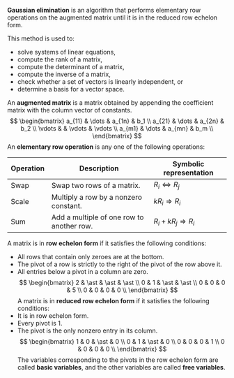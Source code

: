 **Gaussian elimination** is an algorithm that performs elementary row operations on the augmented matrix until it is in the reduced row echelon form.

This method is used to:
- solve systems of linear equations,
- compute the rank of a matrix,
- compute the determinant of a matrix,
- compute the inverse of a matrix,
- check whether a set of vectors is linearly independent, or
- determine a basis for a vector space. 

An **augmented matrix** is a matrix obtained by appending the coefficient matrix with the column vector of constants.
$$
\begin{bmatrix}
a_{11} & \dots & a_{1n} & b_1 \\
a_{21} & \dots & a_{2n} & b_2 \\
\vdots & & \vdots & \vdots \\
a_{m1} & \dots & a_{mn} & b_m \\
\end{bmatrix}
$$
An **elementary row operation** is any one of the following operations:

| Operation | Description | Symbolic representation |
| - | - | - |
| Swap | Swap two rows of a matrix. | $R_i \Leftrightarrow R_j$ |
| Scale | Multiply a row by a nonzero constant. | $k R_i \Rightarrow R_i$ |
| Sum | Add a multiple of one row to another row. | $R_i + k R_j \Rightarrow R_i$ |

A matrix is in **row echelon form** if it satisfies the following conditions:
- All rows that contain only zeroes are at the bottom.
- The pivot of a row is strictly to the right of the pivot of the row above it. 
- All entries below a pivot in a column are zero. 
$$
\begin{bmatrix}
2 & \ast & \ast & \ast \\
0 & 1 & \ast & \ast \\
0 & 0 & 0 & 5 \\
0 & 0 & 0 & 0 \\
\end{bmatrix}
$$
A matrix is in **reduced row echelon form** if it satisfies the following conditions:
- It is in row echelon form.
- Every pivot is $1$.
- The pivot is the only nonzero entry in its column.
$$
\begin{bmatrix}
1 & 0 & \ast & 0 \\
0 & 1 & \ast & 0 \\
0 & 0 & 0 & 1 \\
0 & 0 & 0 & 0 \\
\end{bmatrix}
$$
The variables corresponding to the pivots in the row echelon form are called **basic variables**, and the other variables are called **free variables**.
  